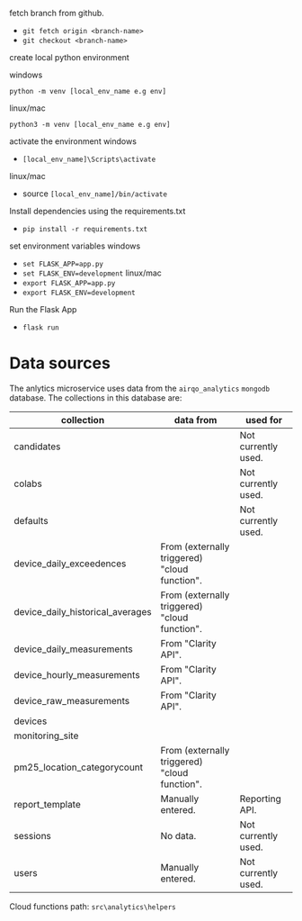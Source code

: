 fetch branch from github.
- `git fetch origin <branch-name>`
- `git checkout <branch-name>`

create local python environment

windows

`python -m venv [local_env_name e.g env]`

linux/mac

`python3 -m venv [local_env_name e.g env]`

activate the environment
windows
- `[local_env_name]\Scripts\activate`

linux/mac
- source `[local_env_name]/bin/activate`

Install dependencies using the requirements.txt
- `pip install -r requirements.txt`

set environment variables
windows
- `set FLASK_APP=app.py`
- `set FLASK_ENV=development`
linux/mac
- `export FLASK_APP=app.py`
- `export FLASK_ENV=development`


Run the Flask App
- `flask run`

# Data sources

The anlytics microservice uses data from the `airqo_analytics` `mongodb` database. The collections in this database are:

| collection | data from | used for |
| --- | --- | --- |
| candidates | | Not currently used. |
| colabs | | Not currently used. |
| defaults | | Not currently used. |
| device_daily_exceedences | From (externally triggered) "cloud function". | |
| device_daily_historical_averages | From (externally triggered) "cloud function". | |
| device_daily_measurements | From "Clarity API". | |
| device_hourly_measurements | From "Clarity API". | |
| device_raw_measurements | From "Clarity API". | |
| devices | | |
| monitoring_site | | |
| pm25_location_categorycount | From (externally triggered) "cloud function". | |
| report_template | Manually entered. | Reporting API. |
| sessions | No data. | Not currently used. |
| users | Manually entered. | Not currently used. |

Cloud functions path: `src\analytics\helpers`